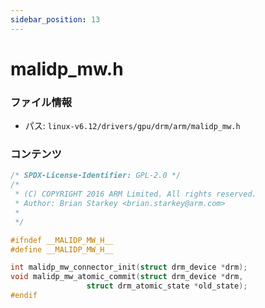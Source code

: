 ```yaml
---
sidebar_position: 13
---
```

# malidp_mw.h

### ファイル情報

- パス: `linux-v6.12/drivers/gpu/drm/arm/malidp_mw.h`

### コンテンツ

```h
/* SPDX-License-Identifier: GPL-2.0 */
/*
 * (C) COPYRIGHT 2016 ARM Limited. All rights reserved.
 * Author: Brian Starkey <brian.starkey@arm.com>
 *
 */

#ifndef __MALIDP_MW_H__
#define __MALIDP_MW_H__

int malidp_mw_connector_init(struct drm_device *drm);
void malidp_mw_atomic_commit(struct drm_device *drm,
			     struct drm_atomic_state *old_state);
#endif

```
